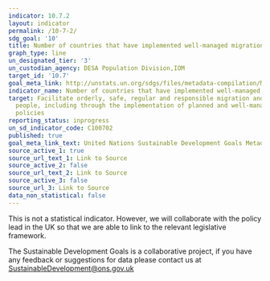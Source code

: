 ```yaml
---
indicator: 10.7.2
layout: indicator
permalink: /10-7-2/
sdg_goal: '10'
title: Number of countries that have implemented well-managed migration policies
graph_type: line
un_designated_tier: '3'
un_custodian_agency: DESA Population Division,IOM
target_id: '10.7'
goal_meta_link: http://unstats.un.org/sdgs/files/metadata-compilation/Metadata-Goal-10.pdf
indicator_name: Number of countries that have implemented well-managed migration policies
target: Facilitate orderly, safe, regular and responsible migration and mobility of
  people, including through the implementation of planned and well-managed migration
  policies
reporting_status: inprogress
un_sd_indicator_code: C100702
published: true
goal_meta_link_text: United Nations Sustainable Development Goals Metadata (pdf 564kB)
source_active_1: true
source_url_text_1: Link to Source
source_active_2: false
source_url_text_2: Link to Source
source_active_3: false
source_url_3: Link to Source
data_non_statistical: false
---
```

This is not a statistical indicator. However, we will collaborate with the policy lead in the UK so that we are able to link to the relevant legislative framework.

The Sustainable Development Goals is a collaborative project, if you have any feedback or suggestions for data please contact us at <SustainableDevelopment@ons.gov.uk>  

